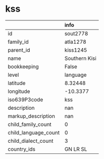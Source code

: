# kss
|                      | info          |
|:---------------------|:--------------|
| id                   | sout2778      |
| family_id            | atla1278      |
| parent_id            | kiss1245      |
| name                 | Southern Kisi |
| bookkeeping          | False         |
| level                | language      |
| latitude             | 8.32448       |
| longitude            | -10.3377      |
| iso639P3code         | kss           |
| description          | nan           |
| markup_description   | nan           |
| child_family_count   | 0             |
| child_language_count | 0             |
| child_dialect_count  | 3             |
| country_ids          | GN LR SL      |